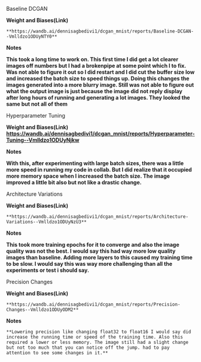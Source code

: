 Baseline DCGAN

**Weight and Biases(Link)**

    **https://wandb.ai/dennisagbedivi1/dcgan_mnist/reports/Baseline-DCGAN--Vmlldzo1ODUyNTY0**

**Notes**

**This took a long time to work on. This first time I did get a lot clearer images off numbers but I had a brokenpipe at some point which I to fix. Was not able to figure it out so I did restart and I did cut the buffer size low and increased the batch size to speed things up. Doing this changes the images generated into a more blurry image. Still was not able to figure out what the output image is just because the image did not reply display after long hours of running and generating a lot images. They looked the same but not all of them**

Hyperparameter Tuning

**Weight and Biases(Link)**
    **https://wandb.ai/dennisagbedivi1/dcgan_mnist/reports/Hyperparameter-Tuning--Vmlldzo1ODUyNjkw**

**Notes**

**With this, after experimenting with large batch sizes, there was a little more speed in running my code in collab. But I did realize that it occupied more memory space when I increased the batch size. The image improved a little bit also but not like a drastic change.**

Architecture Variations

**Weight and Biases(Link)**

    **https://wandb.ai/dennisagbedivi1/dcgan_mnist/reports/Architecture-Variations--Vmlldzo1ODUyNzU3**

**Notes**

**This took more training epochs for it to converge and also the image quality was not the best. I would say this had way more low quality images than baseline. Adding more layers to this caused my training time to be slow. I would say this was way more challenging than all the experiments or test i should say.**

Precision Changes

**Weight and Biases(Link)**

    **https://wandb.ai/dennisagbedivi1/dcgan_mnist/reports/Precision-Changes--Vmlldzo1ODUyODM2**

**Notes**

    **Lowering precision like changing float32 to float16 I would say did increase the running time or speed of the training time. Also this required a lower or less memory. The image still had a slight change but not too much that you can notice off the jump. had to pay attention to see some changes in it.**

    
